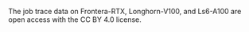 The job trace data on Frontera-RTX, Longhorn-V100, and Ls6-A100 are open access with the CC BY 4.0 license.
